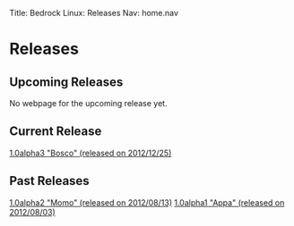 Title: Bedrock Linux: Releases
Nav:   home.nav

Releases
========

Upcoming Releases
-----------------

No webpage for the upcoming release yet.

Current Release
---------------

[1.0alpha3 "Bosco" (released on 2012/12/25)](1.0alpha3/)

Past Releases
-------------

[1.0alpha2 "Momo" (released on 2012/08/13)](1.0alpha2/)
[1.0alpha1 "Appa" (released on 2012/08/03)](1.0alpha1/)


